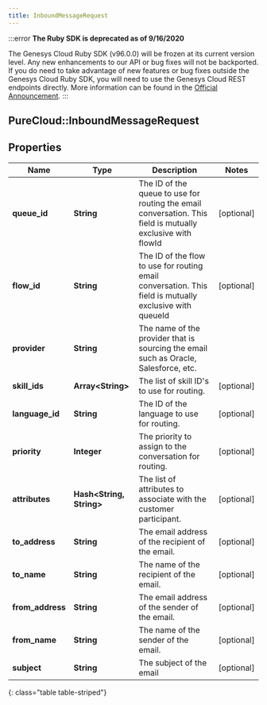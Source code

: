 ```yaml
---
title: InboundMessageRequest
---
```


:::error
**The Ruby SDK is deprecated as of 9/16/2020**

The Genesys Cloud Ruby SDK (v96.0.0) will be frozen at its current version level. Any new enhancements to our API or bug fixes will not be backported. If you do need to take advantage of new features or bug fixes outside the Genesys Cloud Ruby SDK, you will need to use the Genesys Cloud REST endpoints directly. More information can be found in the [Official Announcement](https://developer.mypurecloud.com/forum/t/announcement-genesys-cloud-ruby-sdk-end-of-life/8850).
:::


## PureCloud::InboundMessageRequest

## Properties

|Name | Type | Description | Notes|
|------------ | ------------- | ------------- | -------------|
| **queue_id** | **String** | The ID of the queue to use for routing the email conversation. This field is mutually exclusive with flowId | [optional] |
| **flow_id** | **String** | The ID of the flow to use for routing email conversation. This field is mutually exclusive with queueId | [optional] |
| **provider** | **String** | The name of the provider that is sourcing the email such as Oracle, Salesforce, etc. | |
| **skill_ids** | **Array&lt;String&gt;** | The list of skill ID&#39;s to use for routing. | [optional] |
| **language_id** | **String** | The ID of the language to use for routing. | [optional] |
| **priority** | **Integer** | The priority to assign to the conversation for routing. | [optional] |
| **attributes** | **Hash&lt;String, String&gt;** | The list of attributes to associate with the customer participant. | [optional] |
| **to_address** | **String** | The email address of the recipient of the email. | [optional] |
| **to_name** | **String** | The name of the recipient of the email. | [optional] |
| **from_address** | **String** | The email address of the sender of the email. | [optional] |
| **from_name** | **String** | The name of the sender of the email. | [optional] |
| **subject** | **String** | The subject of the email | [optional] |
{: class="table table-striped"}



